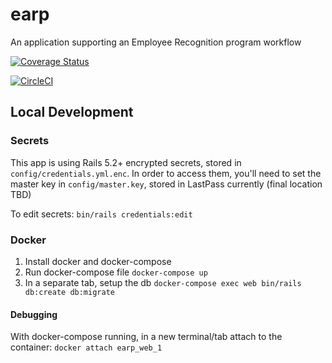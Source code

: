 # earp
An application supporting an Employee Recognition program workflow

[![Coverage Status](https://coveralls.io/repos/github/ucsdlib/earp/badge.svg)](https://coveralls.io/github/ucsdlib/earp)

[![CircleCI](https://circleci.com/gh/ucsdlib/earp/tree/master.svg?style=svg)](https://circleci.com/gh/ucsdlib/earp/tree/master)


## Local Development
### Secrets
This app is using Rails 5.2+ encrypted secrets, stored in
`config/credentials.yml.enc`. In order to access them, you'll need to set the
master key in `config/master.key`, stored in LastPass currently (final location
TBD)

To edit secrets: `bin/rails credentials:edit`

### Docker
1. Install docker and docker-compose
1. Run docker-compose file `docker-compose up`
1. In a separate tab, setup the db `docker-compose exec web bin/rails db:create db:migrate`

#### Debugging
With docker-compose running, in a new terminal/tab attach to the container:
`docker attach earp_web_1`
